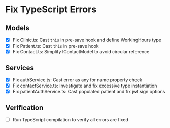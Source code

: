 # Fix TypeScript Errors

## Models
- [x] Fix Clinic.ts: Cast `this` in pre-save hook and define WorkingHours type
- [x] Fix Patient.ts: Cast `this` in pre-save hook
- [x] Fix Contact.ts: Simplify IContactModel to avoid circular reference

## Services
- [x] Fix authService.ts: Cast error as any for name property check
- [x] Fix contactService.ts: Investigate and fix excessive type instantiation
- [x] Fix patientAuthService.ts: Cast populated patient and fix jwt.sign options

## Verification
- [ ] Run TypeScript compilation to verify all errors are fixed
